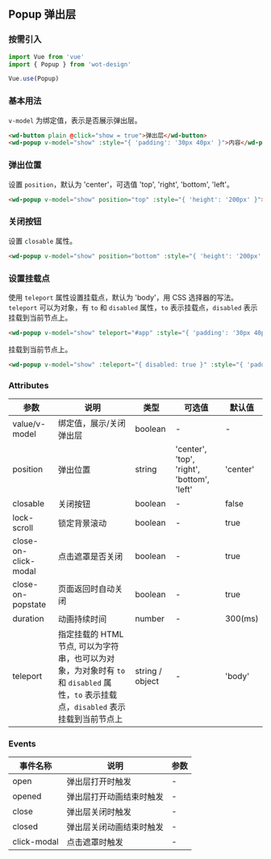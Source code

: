 ## Popup 弹出层

### 按需引入

```javascript
import Vue from 'vue'
import { Popup } from 'wot-design'

Vue.use(Popup)
```

### 基本用法

`v-model` 为绑定值，表示是否展示弹出层。

```html
<wd-button plain @click="show = true">弹出层</wd-button>
<wd-popup v-model="show" :style="{ 'padding': '30px 40px' }">内容</wd-popup>
```

### 弹出位置

设置 `position`，默认为 'center'，可选值 'top', 'right', 'bottom', 'left'。

```html
<wd-popup v-model="show" position="top" :style="{ 'height': '200px' }"></wd-popup>
```

### 关闭按钮

设置 `closable` 属性。

```html
<wd-popup v-model="show" position="bottom" :style="{ 'height': '200px' }" closable></wd-popup>
```

### 设置挂载点

使用 `teleport` 属性设置挂载点，默认为 'body'，用 CSS 选择器的写法。 `teleport` 可以为对象，有 `to` 和 `disabled` 属性，`to` 表示挂载点，`disabled` 表示挂载到当前节点上。

```html
<wd-popup v-model="show" teleport="#app" :style="{ 'padding': '30px 40px' }">内容</wd-popup>
```

挂载到当前节点上。

```html
<wd-popup v-model="show" :teleport="{ disabled: true }" :style="{ 'padding': '30px 40px' }">内容</wd-popup>
```

### Attributes

| 参数      | 说明                                 | 类型      | 可选值       | 默认值   |
|---------- |------------------------------------ |---------- |------------- |-------- |
| value/v-model | 绑定值，展示/关闭弹出层 | boolean | - | - |
| position | 弹出位置 | string | 'center', 'top', 'right', 'bottom', 'left' | 'center' |
| closable | 关闭按钮 | boolean | - | false |
| lock-scroll | 锁定背景滚动 | boolean | - | true |
| close-on-click-modal | 点击遮罩是否关闭 | boolean | - | true |
| close-on-popstate | 页面返回时自动关闭 | boolean | - | true |
| duration | 动画持续时间 | number | - | 300(ms) |
| teleport | 指定挂载的 HTML 节点, 可以为字符串，也可以为对象，为对象时有 `to` 和 `disabled` 属性，`to` 表示挂载点，`disabled` 表示挂载到当前节点上 | string / object  | - | 'body' |

### Events

| 事件名称      | 说明                                 | 参数     |
|------------- |------------------------------------ |--------- |
| open | 弹出层打开时触发 | - |
| opened | 弹出层打开动画结束时触发 | - |
| close | 弹出层关闭时触发 | - |
| closed | 弹出层关闭动画结束时触发 | - |
| click-modal | 点击遮罩时触发 | - |
